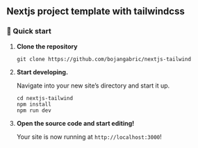 ## Nextjs project template with tailwindcss

### 🚀 Quick start

1.  **Clone the repository**

    ```shell
    git clone https://github.com/bojangabric/nextjs-tailwind
    ```

2.  **Start developing.**

    Navigate into your new site’s directory and start it up.

    ```shell
    cd nextjs-tailwind
    npm install
    npm run dev
    ```

3.  **Open the source code and start editing!**

    Your site is now running at `http://localhost:3000`!
